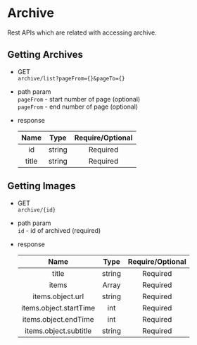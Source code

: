 # Archive

Rest APIs which are related with accessing archive.

## Getting Archives
* GET <br> 
`archive/list?pageFrom={}&pageTo={}`

* path param <br>
`pageFrom` - start number of page (optional) <br> 
`pageFrom` - end number of page (optional)
 
* response

    Name | Type |Require/Optional| 
    :-----------:|:-------------:|:-------------:|
    id|string|Required
    title|string|Required
    
## Getting Images
* GET <br> 
`archive/{id}`

* path param <br>
  `id` - id of archived (required)

* response

    Name | Type |Require/Optional| 
    :-----------:|:-------------:|:-------------:|
    title|string|Required
    items|Array|Required
    items.object.url|string|Required
    items.object.startTime|int|Required
    items.object.endTime|int|Required
    items.object.subtitle|string|Required